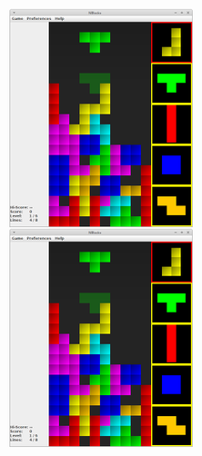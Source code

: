 ![Gameplay 1](/screenshots/gameplay1_sm.png?raw=true "Gameplay 1")
![Gameplay 1](/screenshots/gameplay1_sm.png?raw=true "Gameplay 1")
